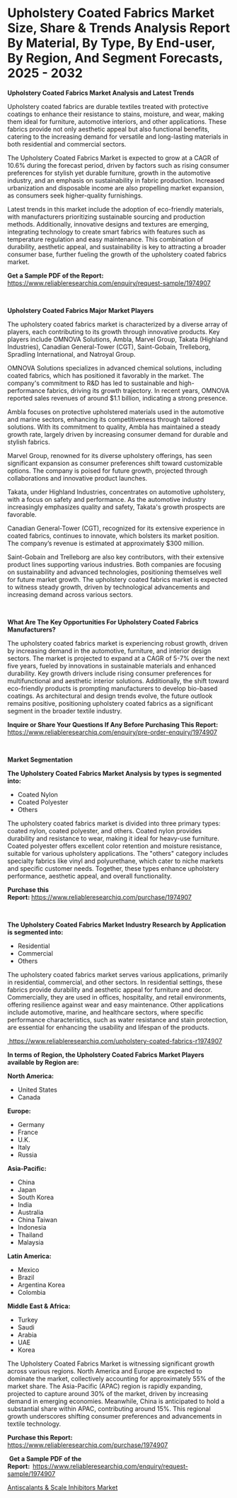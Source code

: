 <p><h1>Upholstery Coated Fabrics Market Size, Share & Trends Analysis Report By Material, By Type, By End-user, By Region, And Segment Forecasts, 2025 - 2032</h1></p><p><strong>Upholstery Coated Fabrics Market Analysis and Latest Trends</strong></p>
<p><p>Upholstery coated fabrics are durable textiles treated with protective coatings to enhance their resistance to stains, moisture, and wear, making them ideal for furniture, automotive interiors, and other applications. These fabrics provide not only aesthetic appeal but also functional benefits, catering to the increasing demand for versatile and long-lasting materials in both residential and commercial sectors. </p><p>The Upholstery Coated Fabrics Market is expected to grow at a CAGR of 10.6% during the forecast period, driven by factors such as rising consumer preferences for stylish yet durable furniture, growth in the automotive industry, and an emphasis on sustainability in fabric production. Increased urbanization and disposable income are also propelling market expansion, as consumers seek higher-quality furnishings. </p><p>Latest trends in this market include the adoption of eco-friendly materials, with manufacturers prioritizing sustainable sourcing and production methods. Additionally, innovative designs and textures are emerging, integrating technology to create smart fabrics with features such as temperature regulation and easy maintenance. This combination of durability, aesthetic appeal, and sustainability is key to attracting a broader consumer base, further fueling the growth of the upholstery coated fabrics market.</p></p>
<p><strong>Get a Sample PDF of the Report:&nbsp;</strong> <a href="https://www.reliableresearchiq.com/enquiry/request-sample/1974907?utm_campaign=1996&utm_medium=2&utm_source=Github&utm_content=ia&utm_term=04022025&utm_id=upholstery-coated-fabrics">https://www.reliableresearchiq.com/enquiry/request-sample/1974907</a></p>
<p>&nbsp;</p>
<p><strong>Upholstery Coated Fabrics Major Market Players</strong></p>
<p><p>The upholstery coated fabrics market is characterized by a diverse array of players, each contributing to its growth through innovative products. Key players include OMNOVA Solutions, Ambla, Marvel Group, Takata (Highland Industries), Canadian General-Tower (CGT), Saint-Gobain, Trelleborg, Spradling International, and Natroyal Group.</p><p>OMNOVA Solutions specializes in advanced chemical solutions, including coated fabrics, which has positioned it favorably in the market. The company's commitment to R&D has led to sustainable and high-performance fabrics, driving its growth trajectory. In recent years, OMNOVA reported sales revenues of around $1.1 billion, indicating a strong presence.</p><p>Ambla focuses on protective upholstered materials used in the automotive and marine sectors, enhancing its competitiveness through tailored solutions. With its commitment to quality, Ambla has maintained a steady growth rate, largely driven by increasing consumer demand for durable and stylish fabrics.</p><p>Marvel Group, renowned for its diverse upholstery offerings, has seen significant expansion as consumer preferences shift toward customizable options. The company is poised for future growth, projected through collaborations and innovative product launches.</p><p>Takata, under Highland Industries, concentrates on automotive upholstery, with a focus on safety and performance. As the automotive industry increasingly emphasizes quality and safety, Takata's growth prospects are favorable.</p><p>Canadian General-Tower (CGT), recognized for its extensive experience in coated fabrics, continues to innovate, which bolsters its market position. The company’s revenue is estimated at approximately $300 million.</p><p>Saint-Gobain and Trelleborg are also key contributors, with their extensive product lines supporting various industries. Both companies are focusing on sustainability and advanced technologies, positioning themselves well for future market growth. The upholstery coated fabrics market is expected to witness steady growth, driven by technological advancements and increasing demand across various sectors.</p></p>
<p>&nbsp;</p>
<p><strong>What Are The Key Opportunities For Upholstery Coated Fabrics Manufacturers?</strong></p>
<p><p>The upholstery coated fabrics market is experiencing robust growth, driven by increasing demand in the automotive, furniture, and interior design sectors. The market is projected to expand at a CAGR of 5-7% over the next five years, fueled by innovations in sustainable materials and enhanced durability. Key growth drivers include rising consumer preferences for multifunctional and aesthetic interior solutions. Additionally, the shift toward eco-friendly products is prompting manufacturers to develop bio-based coatings. As architectural and design trends evolve, the future outlook remains positive, positioning upholstery coated fabrics as a significant segment in the broader textile industry.</p></p>
<p><strong>Inquire or Share Your Questions If Any Before Purchasing This Report:</strong> <a href="https://www.reliableresearchiq.com/enquiry/pre-order-enquiry/1974907?utm_campaign=1996&utm_medium=2&utm_source=Github&utm_content=ia&utm_term=04022025&utm_id=upholstery-coated-fabrics">https://www.reliableresearchiq.com/enquiry/pre-order-enquiry/1974907</a></p>
<p>&nbsp;</p>
<p><strong>Market Segmentation</strong></p>
<p><strong>The Upholstery Coated Fabrics Market Analysis by types is segmented into:</strong></p>
<p><ul><li>Coated Nylon</li><li>Coated Polyester</li><li>Others</li></ul></p>
<p><p>The upholstery coated fabrics market is divided into three primary types: coated nylon, coated polyester, and others. Coated nylon provides durability and resistance to wear, making it ideal for heavy-use furniture. Coated polyester offers excellent color retention and moisture resistance, suitable for various upholstery applications. The "others" category includes specialty fabrics like vinyl and polyurethane, which cater to niche markets and specific customer needs. Together, these types enhance upholstery performance, aesthetic appeal, and overall functionality.</p></p>
<p><strong>Purchase this Report:&nbsp;</strong><a href="https://www.reliableresearchiq.com/purchase/1974907?utm_campaign=1996&utm_medium=2&utm_source=Github&utm_content=ia&utm_term=04022025&utm_id=upholstery-coated-fabrics">https://www.reliableresearchiq.com/purchase/1974907</a></p>
<p>&nbsp;</p>
<p><strong>The Upholstery Coated Fabrics Market Industry Research by Application is segmented into:</strong></p>
<p><ul><li>Residential</li><li>Commercial</li><li>Others</li></ul></p>
<p><p>The upholstery coated fabrics market serves various applications, primarily in residential, commercial, and other sectors. In residential settings, these fabrics provide durability and aesthetic appeal for furniture and decor. Commercially, they are used in offices, hospitality, and retail environments, offering resilience against wear and easy maintenance. Other applications include automotive, marine, and healthcare sectors, where specific performance characteristics, such as water resistance and stain protection, are essential for enhancing the usability and lifespan of the products.</p></p>
<p><a href="https://www.reliableresearchiq.com/upholstery-coated-fabrics-r1974907?utm_campaign=1996&utm_medium=2&utm_source=Github&utm_content=ia&utm_term=04022025&utm_id=upholstery-coated-fabrics">&nbsp;https://www.reliableresearchiq.com/upholstery-coated-fabrics-r1974907</a></p>
<p><strong>In terms of Region, the Upholstery Coated Fabrics Market Players available by Region are:</strong></p>
<p>
    <p> <strong> North America: </strong>
        <ul>
            <li>United States</li>
            <li>Canada</li>
        </ul>
        </p> 
    <p> <strong> Europe: </strong>
        <ul>
            <li>Germany</li>
            <li>France</li>
            <li>U.K.</li>
            <li>Italy</li>
            <li>Russia</li>
        </ul>
        </p> 
    <p> <strong> Asia-Pacific: </strong>
        <ul>
            <li>China</li>
            <li>Japan</li>
            <li>South Korea</li>
            <li>India</li>
            <li>Australia</li>
            <li>China Taiwan</li>
            <li>Indonesia</li>
            <li>Thailand</li>
            <li>Malaysia</li>
        </ul>
        </p> 
    <p> <strong> Latin America: </strong>
        <ul>
            <li>Mexico</li>
            <li>Brazil</li>
            <li>Argentina Korea</li>
            <li>Colombia</li>
        </ul>
        </p> 
    <p> <strong> Middle East & Africa: </strong>
        <ul>
            <li>Turkey</li>
            <li>Saudi</li>
            <li>Arabia</li>
            <li>UAE</li>
            <li>Korea</li>
        </ul>
    </p>
    </p>
<p><p>The Upholstery Coated Fabrics Market is witnessing significant growth across various regions. North America and Europe are expected to dominate the market, collectively accounting for approximately 55% of the market share. The Asia-Pacific (APAC) region is rapidly expanding, projected to capture around 30% of the market, driven by increasing demand in emerging economies. Meanwhile, China is anticipated to hold a substantial share within APAC, contributing around 15%. This regional growth underscores shifting consumer preferences and advancements in textile technology.</p></p>
<p><strong>Purchase this Report: </strong><a href="https://www.reliableresearchiq.com/purchase/1974907?utm_campaign=1996&utm_medium=2&utm_source=Github&utm_content=ia&utm_term=04022025&utm_id=upholstery-coated-fabrics">https://www.reliableresearchiq.com/purchase/1974907</a></p>
<p>&nbsp;<strong>Get a Sample PDF of the Report:&nbsp;&nbsp;</strong><a href="https://www.reliableresearchiq.com/enquiry/request-sample/1974907?utm_campaign=1996&utm_medium=2&utm_source=Github&utm_content=ia&utm_term=04022025&utm_id=upholstery-coated-fabrics">https://www.reliableresearchiq.com/enquiry/request-sample/1974907</a></p>
<p><strong></strong></p>
<p><p><a href="https://github.com/OlenFleming68/Market-Research-Report-List-1/blob/main/antiscalants-scale-inhibitors-market.md?utm_campaign=1996&utm_medium=2&utm_source=Github&utm_content=ia&utm_term=04022025&utm_id=upholstery-coated-fabrics">Antiscalants & Scale Inhibitors Market</a></p></p>